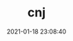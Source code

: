 ---
title: cnj
comments: false
date: 2021-01-18 23:08:40
keywords:
description: 一个秃头的女孩
photos: /images/categories1.png
layout: author
type: 果核与昼
---